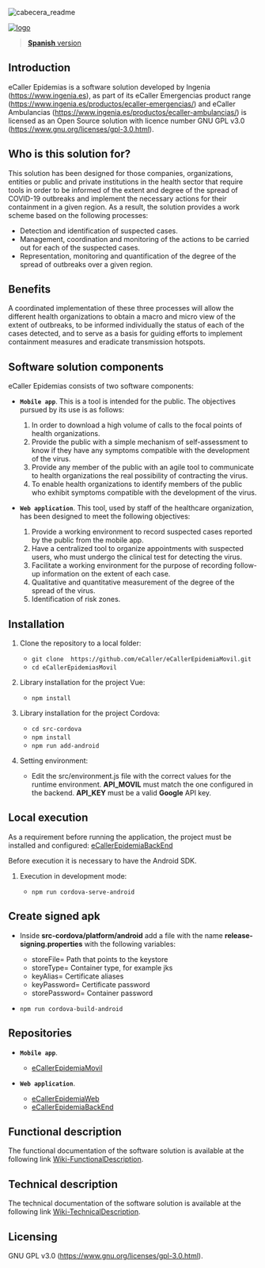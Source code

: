 ![cabecera_readme](/docs/img/cabecera_readme.png)

[![logo](/docs/img/logo.png)](https://www.ingenia.es)

> [**Spanish** version](https://github.com/eCaller/eCallerEpidemiaMovil/)

## Introduction

eCaller Epidemias is a software solution developed by Ingenia (https://www.ingenia.es), as part of its eCaller Emergencias product range (https://www.ingenia.es/productos/ecaller-emergencias/) and eCaller Ambulancias (https://www.ingenia.es/productos/ecaller-ambulancias/) is licensed as an Open Source solution with licence number GNU GPL v3.0 (https://www.gnu.org/licenses/gpl-3.0.html).

## Who is this solution for?

This solution has been designed for those companies, organizations, entities or public and private institutions in the health sector that require tools in order to be informed of the extent and degree of the spread of COVID-19 outbreaks and implement the necessary actions for their containment in a given region. As a result, the solution provides a work scheme based on the following processes:

* Detection and identification of suspected cases.
* Management, coordination and monitoring of the actions to be carried out for each of the suspected cases.
* Representation, monitoring and quantification of the degree of the spread of outbreaks over a given region.

## Benefits

A coordinated implementation of these three processes will allow the different health organizations to obtain a macro and micro view of the extent of outbreaks, to be informed individually the status of each of the cases detected, and to serve as a basis for guiding efforts to implement containment measures and eradicate transmission hotspots.

## Software solution components

eCaller Epidemias consists of two software components:

* **`Mobile app`**. This is a tool is intended for the public. The objectives pursued by its use is as follows:
    1. In order to download a high volume of calls to the focal points of health organizations.
    2. Provide the public with a simple mechanism of self-assessment to know if they have any symptoms compatible with the development of the virus.
    3. Provide any member of the public with an agile tool to communicate to health organizations the real possibility of contracting the virus.
    4. To enable health organizations to identify members of the public who exhibit symptoms compatible with the development of the virus.

* **`Web application`**. This tool, used by staff of the healthcare organization, has been designed to meet the following objectives:
    1. Provide a working environment to record suspected cases reported by the public from the mobile app.
    2. Have a centralized tool to organize appointments with suspected users, who must undergo the clinical test for detecting the virus.
    3. Facilitate a working environment for the purpose of recording follow-up information on the extent of each case.
    4. Qualitative and quantitative measurement of the degree of the spread of the virus.
    5. Identification of risk zones.

## Installation

1. Clone the repository to a local folder:
    * `git clone  https://github.com/eCaller/eCallerEpidemiaMovil.git`
    * `cd eCallerEpidemiasMovil`

2. Library installation for the project Vue:
    * `npm install`

3. Library installation for the project Cordova:
    * `cd src-cordova`
    * `npm install`
    * `npm run add-android`

4. Setting environment:
    * Edit the src/environment.js file with the correct values for the runtime environment. **API_MOVIL** must match the one configured in the backend. **API_KEY** must be a valid **Google** API key.

## Local execution

As a requirement before running the application, the project must be installed and configured: [eCallerEpidemiaBackEnd](https://github.com/eCaller/eCallerEpidemiaBackEnd/blob/master/README-EN.md)

Before execution it is necessary to have the Android SDK.

1. Execution in development mode:

    * `npm run cordova-serve-android`

## Create signed apk

* Inside **src-cordova/platform/android** add a file with the name **release-signing.properties** with the following variables:         
    * storeFile= Path that points to the keystore
    * storeType= Container type, for example jks
    * keyAlias= Certificate aliases
    * keyPassword= Certificate password
    * storePassword= Container password

* `npm run cordova-build-android`

## Repositories

* **`Mobile app`**.
    - [eCallerEpidemiaMovil](https://github.com/eCaller/eCallerEpidemiaMovil/blob/master/README-EN.md)

* **`Web application`**.
    - [eCallerEpidemiaWeb](https://github.com/eCaller/eCallerEpidemiaWeb/blob/master/README-EN.md)
    - [eCallerEpidemiaBackEnd](https://github.com/eCaller/eCallerEpidemiaBackEnd/blob/master/README-EN.md)

## Functional description

The functional documentation of the software solution is available at the following link [Wiki-FunctionalDescription](https://github.com/eCaller/eCallerEpidemiaMovil/wiki/functional-description).

## Technical description

The technical documentation of the software solution is available at the following link [Wiki-TechnicalDescription](https://github.com/eCaller/eCallerEpidemiaMovil/wiki/technical-description).

## Licensing

GNU GPL v3.0 (https://www.gnu.org/licenses/gpl-3.0.html).
